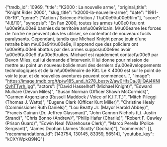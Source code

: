 {"tmdb_id": 10969, "title": "K2000 : La nouvelle arme", "original_title": "Knight Rider 2000", "slug_title": "k2000-la-nouvelle-arme", "date": "1991-05-19", "genre": ["Action / Science-Fiction / T\u00e9l\u00e9film"], "score": "4.8/10", "synopsis": "En l'an 2000, toutes les armes \u00e0 feu ont \u00e9t\u00e9 bannies du territoire am\u00e9ricain. M\u00eame les forces de l'ordre ne peuvent plus les utiliser, se contentant de nouveaux fusils paralysants. Cependant, tandis que Michael Knight pense jouir d'une retraite bien m\u00e9rit\u00e9e, il apprend que des policiers ont \u00e9t\u00e9 abattus par des armes suppos\u00e9es avoir \u00e9t\u00e9 d\u00e9truites. Michael est rapidement contact\u00e9 par Devon Miles, qui lui demande d'intervenir. Il lui donne pour mission de mettre au point un nouveau bolide muni des derniers d\u00e9veloppements technologiques et de la m\u00e9moire de Kitt. Le K 4000 est sur le point de voir le jour, et de nouvelles aventures peuvent commencer...", "image": "https://image.tmdb.org/t/p/w185_and_h278_bestv2/aw0HfsCaJ9jIQAi4KNIQvhTTyrh.jpg", "actors": ["David Hasselhoff (Michael Knight)", "Edward Mulhare (Devon Miles)", "Susan Norman (Officer Shawn McCormick)", "Carmen Argenziano (Russell Maddock / Voice of K.I.T.T.)", "Mitch Pileggi (Thomas J. Watts)", "Eugene Clark (Officer Kurt Miller)", "Christine Healy (Commissioner Ruth Daniels)", "Lou Beatty Jr. (Mayor Harold Abbey)", "Francis Guinan (Dr. Jeffrey Glassman)", "John Cannon Nichols (Lt. Justin Strand)", "Chris Bonno (Andrew)", "Philip Hafer (Charlie)", "Robert F. Cawley (Prison Guard)", "Edwin Neal (Warehouse Clerk)", "Marco Perella (Police Sergeant)", "James Doohan (James 'Scotty' Doohan)"], "comments": [], "recommandations_id": [143754, 130145, 83359, 56514], "youtube_key": "kCXYWpkQ9NQ"}